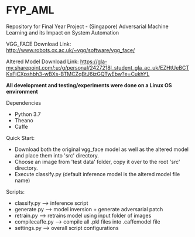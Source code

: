 # FYP_AML
Repository for Final Year Project - (Singapore) Adversarial Machine Learning and its Impact on System Automation


VGG_FACE Download Link:
http://www.robots.ox.ac.uk/~vgg/software/vgg_face/

Altered Model Download Link:
https://gla-my.sharepoint.com/:u:/g/personal/2427218l_student_gla_ac_uk/EZHtUeBCTKxFjCXpshbh3-wBXs-BTMCZqBtJ6izGQTwEbw?e=CukhYL

**All development and testing/experiments were done on a Linux OS environment**


Dependencies
- Python 3.7
- Theano
- Caffe


Quick Start:
- Download both the original vgg_face model as well as the altered model and place them into 'src' directory.
- Choose an image from 'test data' folder, copy it over to the root 'src' directory.
- Execute classify.py (default inference model is the altered model file name)


Scripts:
- classify.py --> inference script
- generate.py --> model inversion + generate adversarial patch
- retrain.py --> retrains model using input folder of images
- compilecaffe.py --> compile all .pkl files into .caffemodel file
- settings.py --> overall script configurations

